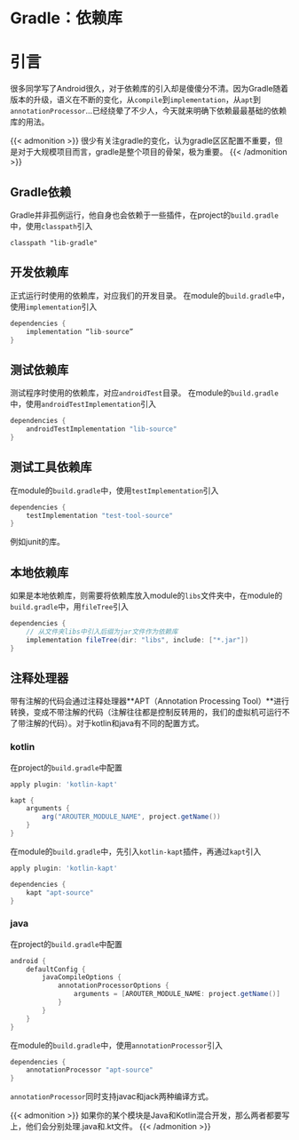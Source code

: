 # Gradle：依赖库


# 引言
很多同学写了Android很久，对于依赖库的引入却是傻傻分不清。因为Gradle随着版本的升级，语义在不断的变化，从`compile`到`implementation`，从`apt`到`annotationProcessor`...已经绕晕了不少人，今天就来明确下依赖最最基础的依赖库的用法。

{{< admonition >}}
很少有关注gradle的变化，认为gradle区区配置不重要，但是对于大规模项目而言，gradle是整个项目的骨架，极为重要。
{{< /admonition >}}

## Gradle依赖
Gradle并非孤例运行，他自身也会依赖于一些插件，在project的`build.gradle`中，使用`classpath`引入
```gralde
classpath "lib-gradle"
```

## 开发依赖库
正式运行时使用的依赖库，对应我们的开发目录。
在module的`build.gradle`中，使用`implementation`引入
```gradle
dependencies {
    implementation “lib-source”
}
```


## 测试依赖库
测试程序时使用的依赖库，对应`androidTest`目录。
在module的`build.gradle`中，使用`androidTestImplementation`引入
```gradle
dependencies {
    androidTestImplementation "lib-source"
}
```

## 测试工具依赖库
在module的`build.gradle`中，使用`testImplementation`引入
```gradle
dependencies {
    testImplementation "test-tool-source"
}
```
例如junit的库。

## 本地依赖库
如果是本地依赖库，则需要将依赖库放入module的`libs`文件夹中，在module的`build.gradle`中，用`fileTree`引入
```gradle
dependencies {
    // 从文件夹libs中引入后缀为jar文件作为依赖库
    implementation fileTree(dir: "libs", include: ["*.jar"])
}
```

## 注释处理器
带有注解的代码会通过注释处理器**APT（Annotation Processing Tool）**进行转换，变成不带注解的代码（注解往往都是控制反转用的，我们的虚拟机可运行不了带注解的代码）。对于kotlin和java有不同的配置方式。

### kotlin
在project的`build.gradle`中配置
```gradle
apply plugin: 'kotlin-kapt'

kapt {
    arguments {
        arg("AROUTER_MODULE_NAME", project.getName())
    }
}
```
在module的`build.gradle`中，先引入`kotlin-kapt`插件，再通过`kapt`引入
```gradle
apply plugin: 'kotlin-kapt'

dependencies {
    kapt "apt-source"
}
```


### java
在project的`build.gradle`中配置
```gradle
android {
    defaultConfig {
        javaCompileOptions {
            annotationProcessorOptions {
                arguments = [AROUTER_MODULE_NAME: project.getName()]
            }
        }
    }
}
```
在module的`build.gradle`中，使用`annotationProcessor`引入
```gradle
dependencies {
    annotationProcessor "apt-source"
}
```

`annotationProcessor`同时支持javac和jack两种编译方式。

{{< admonition >}}
如果你的某个模块是Java和Kotlin混合开发，那么两者都要写上，他们会分别处理.java和.kt文件。
{{< /admonition >}}


